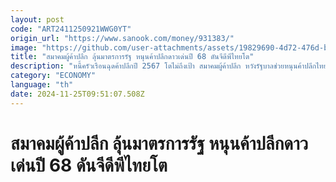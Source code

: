 ```yaml
---
layout: post
code: "ART2411250921WWG0YT"
origin_url: "https://www.sanook.com/money/931383/"
image: "https://github.com/user-attachments/assets/19829690-4d72-476d-b7b3-44c483bcbe63"
title: "สมาคมผู้ค้าปลีก ลุ้นมาตรการรัฐ หนุนค้าปลีกดาวเด่นปี 68 ดันจีดีพีไทยโต"
description: "หนี้ครัวเรือนฉุดค้าปลีกปี 2567 โตไม่ถึงเป้า สมาคมผู้ค้าปลีก หวังรัฐบาลช่วยหนุนค้าปลีกไทย ทั้งการเสริมแกร่งเอสเอ็มอี-ยกระดับการท่องเที่ยว-อัดฉีดกระตุ้นการบริโภคภายในประเทศ"
category: "ECONOMY"
language: "th"
date: 2024-11-25T09:51:07.508Z
---
```


# สมาคมผู้ค้าปลีก ลุ้นมาตรการรัฐ หนุนค้าปลีกดาวเด่นปี 68 ดันจีดีพีไทยโต